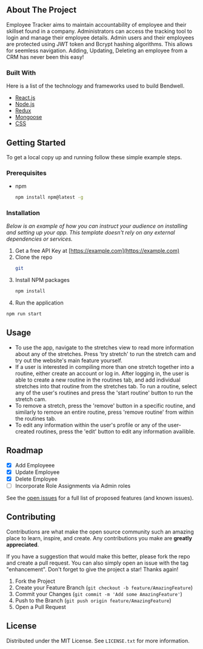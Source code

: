 <div></div>
    <!--
*** Thanks for checking out the Best-README-Template. If you have a suggestion
*** that would make this better, please fork the repo and create a pull request
*** or simply open an issue with the tag "enhancement".
*** Don't forget to give the project a star!
*** Thanks again! Now go create something AMAZING! :D
-->

<!-- ABOUT THE PROJECT -->

## About The Project

Employee Tracker aims to maintain accountability of employee and their skillset found in a company. Administrators can access the tracking tool to login and manage their employee details. Admin users and their employees are protected using JWT token and Bcrypt hashing algorithms. This allows for seemless navigation. Adding, Updating, Deleting an employee from a CRM has never been this easy!

### Built With

Here is a list of the technology and frameworks used to build Bendwell.

- [React.js](https://reactjs.org/)
- [Node.js](https://nodejs.org/)
- [Redux](https://reduc.js.org/)
- [Mongoose](https://mongoosejs.com/)
- [CSS](https://www.w3schools.com/css/)

<!-- GETTING STARTED -->

## Getting Started

To get a local copy up and running follow these simple example steps.

### Prerequisites

- npm
  ```sh
  npm install npm@latest -g
  ```

### Installation

_Below is an example of how you can instruct your audience on installing and setting up your app. This template doesn't rely on any external dependencies or services._

1. Get a free API Key at [https://example.com](https://example.com)
2. Clone the repo
   ```sh
   git
   ```
3. Install NPM packages
   ```sh
   npm install
   ```
4. Run the application

```sh
npm run start
```

<!-- USAGE EXAMPLES -->

## Usage

- To use the app, navigate to the stretches view to read more information about any of the stretches. Press 'try stretch' to run the stretch cam and try out the website's main feature yourself.
- If a user is interested in compiling more than one stretch together into a routine, either create an account or log in. After logging in, the user is able to create a new routine in the routines tab, and add individual stretches into that routine from the stretches tab. To run a routine, select any of the user's routines and press the 'start routine' button to run the stretch cam.
- To remove a stretch, press the 'remove' button in a specific routine, and similarly to remove an entire routine, press 'remove routine' from within the routines tab.
- To edit any information within the user's profile or any of the user-created routines, press the 'edit' button to edit any information availible.

<!-- ROADMAP -->

## Roadmap

- [x] Add Employeee
- [x] Update Employee
- [x] Delete Employee
- [ ] Incorporate Role Assignments via Admin roles

See the [open issues](https://github.com/othneildrew/Best-README-Template/issues) for a full list of proposed features (and known issues).

<!-- CONTRIBUTING -->

## Contributing

Contributions are what make the open source community such an amazing place to learn, inspire, and create. Any contributions you make are **greatly appreciated**.

If you have a suggestion that would make this better, please fork the repo and create a pull request. You can also simply open an issue with the tag "enhancement".
Don't forget to give the project a star! Thanks again!

1. Fork the Project
2. Create your Feature Branch (`git checkout -b feature/AmazingFeature`)
3. Commit your Changes (`git commit -m 'Add some AmazingFeature'`)
4. Push to the Branch (`git push origin feature/AmazingFeature`)
5. Open a Pull Request

<!-- LICENSE -->

## License

Distributed under the MIT License. See `LICENSE.txt` for more information.

<!-- CONTACT -->

